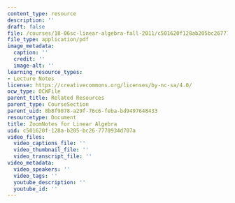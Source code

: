 ```yaml
---
content_type: resource
description: ''
draft: false
file: /courses/18-06sc-linear-algebra-fall-2011/c501620f128ab205bc267770934d707a_MIT18_06SCF11_ZoomNotes.pdf
file_type: application/pdf
image_metadata:
  caption: ''
  credit: ''
  image-alt: ''
learning_resource_types:
- Lecture Notes
license: https://creativecommons.org/licenses/by-nc-sa/4.0/
ocw_type: OCWFile
parent_title: Related Resources
parent_type: CourseSection
parent_uid: 8b8f9078-a29f-76c6-feba-bd9497648433
resourcetype: Document
title: ZoomNotes for Linear Algebra
uid: c501620f-128a-b205-bc26-7770934d707a
video_files:
  video_captions_file: ''
  video_thumbnail_file: ''
  video_transcript_file: ''
video_metadata:
  video_speakers: ''
  video_tags: ''
  youtube_description: ''
  youtube_id: ''
---
```

